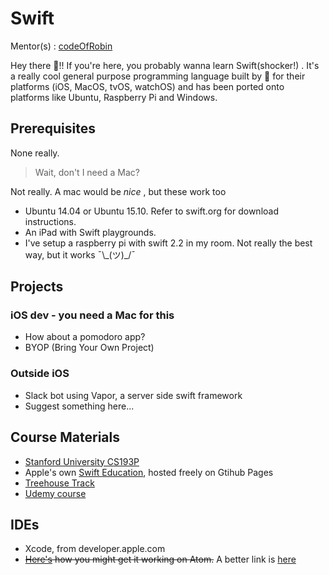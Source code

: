# Swift

Mentor(s) : [codeOfRobin](https://github.com/codeOfRobin)

Hey there 👋!! If you're here, you probably wanna learn Swift(shocker!) . It's a really cool general purpose programming language built by  for their platforms (iOS, MacOS, tvOS, watchOS) and has been ported onto platforms like Ubuntu, Raspberry Pi and Windows.

## Prerequisites

None really. 

> Wait, don't I need a Mac?

Not really. A mac would be _nice_ , but these work too

* Ubuntu 14.04 or Ubuntu 15.10. Refer to swift.org for download instructions.
* An iPad with Swift playgrounds.
* I've setup a raspberry pi with swift 2.2 in my room. Not really the best way, but it works ¯\\\_(ツ)\_/¯ 

## Projects

### iOS dev - you need a Mac for this
- How about a pomodoro app?
- BYOP (Bring Your Own Project)

### Outside iOS

- Slack bot using Vapor, a server side swift framework
- Suggest something here...

## Course Materials

- [Stanford University CS193P](http://web.stanford.edu/class/cs193p/cgi-bin/drupal/)
- Apple's own [Swift Education](http://swifteducation.github.io/), hosted freely on Gtihub Pages
- [Treehouse Track](https://teamtreehouse.com/tracks/ios-development-with-swift-20) 
- [Udemy course](https://www.udemy.com/introduction-to-swift/)

## IDEs

- Xcode, from developer.apple.com
- ~~[Here's](https://medium.com/@Aciid/hacking-atom-to-create-a-swift-ide-that-runs-on-linux-and-mac-c7d9520a0fac) how you might get it working on Atom.~~ A better link is [here](https://medium.com/@duliodenis/open-source-swift-on-ubuntu-6a01f4a32e4b#.o0vicz3id)
